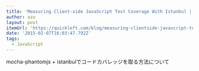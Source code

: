 ```yaml
---
title: 'Measuring Client-side JavaScript Test Coverage With Istanbul | Quick Left'
author: azu
layout: post
itemUrl: 'https://quickleft.com/blog/measuring-clientside-javascript-test-coverage-istanbul/'
date: '2015-02-07T16:03:47.792Z'
tags:
  - JavaScript
---
```

mocha-phantomjs + istanbulでコードカバレッジを取る方法について
